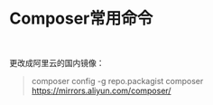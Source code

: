# Composer常用命令 #

<br>

更改成阿里云的国内镜像：
> composer config -g repo.packagist composer https://mirrors.aliyun.com/composer/